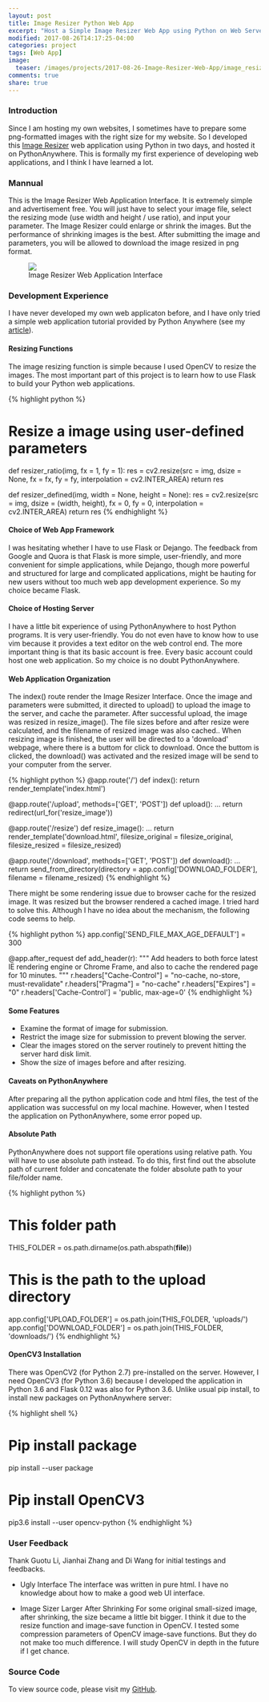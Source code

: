 ```yaml
---
layout: post
title: Image Resizer Python Web App
excerpt: "Host a Simple Image Resizer Web App using Python on Web Server"
modified: 2017-08-26T14:17:25-04:00
categories: project
tags: [Web App]
image:
  teaser: /images/projects/2017-08-26-Image-Resizer-Web-App/image_resizer_teaser.png
comments: true
share: true
---
```


### Introduction

Since I am hosting my own websites, I sometimes have to prepare some png-formatted images with the right size for my website. So I developed this [Image Resizer](http://imageresizer.pythonanywhere.com/) web application using Python in two days, and hosted it on PythonAnywhere. This is formally my first experience of developing web applications, and I think I have learned a lot.

### Mannual

This is the Image Resizer Web Application Interface. It is extremely simple and advertisement free. You will just have to select your image file, select the resizing mode (use width and height / use ratio), and input your parameter. The Image Resizer could enlarge or shrink the images. But the performance of shrinking images is the best. After submitting the image and parameters, you will be allowed to download the image resized in png format.

<figure>
    <img src = "{{ site.url }}/images/projects/2017-08-26-Image-Resizer-Web-App/image_resizer_index.png">
    <figcaption>Image Resizer Web Application Interface</figcaption>
</figure>

### Development Experience

I have never developed my own web applicaton before, and I have only tried a simple web application tutorial provided by Python Anywhere (see my [article](https://leimao.github.io/article/PythonAnywhere-WebApps-Getting-Started/)).

#### Resizing Functions
The image resizing function is simple because I used OpenCV to resize the images. The most important part of this project is to learn how to use Flask to build your Python web applications. 

{% highlight python %}
# Resize a image using user-defined parameters
def resizer_ratio(img, fx = 1, fy = 1):
    res = cv2.resize(src = img, dsize = None, fx = fx, fy = fy, interpolation = cv2.INTER_AREA)
    return res

def resizer_defined(img, width = None, height = None):
    res = cv2.resize(src = img, dsize = (width, height), fx = 0, fy = 0, interpolation = cv2.INTER_AREA)
    return res
{% endhighlight %}

#### Choice of Web App Framework

I was hesitating whether I have to use Flask or Dejango. The feedback from Google and Quora is that Flask is more simple, user-friendly, and more convenient for simple applications, while Dejango, though more powerful and structured for large and complicated applications, might be hauting for new users without too much web app development experience. So my choice became Flask.

#### Choice of Hosting Server

I have a little bit experience of using PythonAnywhere to host Python programs. It is very user-friendly. You do not even have to know how to use vim because it provides a text editor on the web control end. The more important thing is that its basic account is free. Every basic account could host one web application. So my choice is no doubt PythonAnywhere.

#### Web Application Organization

The index() route render the Image Resizer Interface. Once the image and parameters were submitted, it directed to upload() to upload the image to the server, and cache the parameter. After successful upload, the image was resized in resize_image(). The file sizes before and after resize were calculated, and the filename of resized image was also cached.. When resizing image is finished, the user will be directed to a 'download' webpage, where there is a buttom for click to download. Once the buttom is clicked, the download() was activated and the resized image will be send to your computer from the server.

{% highlight python %}
@app.route('/')
def index():
    return render_template('index.html')

@app.route('/upload', methods=['GET', 'POST'])
def upload():
    ...
    return redirect(url_for('resize_image'))

@app.route('/resize')
def resize_image():
    ...
    return render_template('download.html', filesize_original = filesize_original, filesize_resized = filesize_resized)

@app.route('/download', methods=['GET', 'POST'])
def download():
    ...
    return send_from_directory(directory = app.config['DOWNLOAD_FOLDER'], filename = filename_resized)
{% endhighlight %}

There might be some rendering issue due to browser cache for the resized image. It was resized but the browser rendered a cached image. I tried hard to solve this. Although I have no idea about the mechanism, the following code seems to help.

{% highlight python %}
app.config['SEND_FILE_MAX_AGE_DEFAULT'] = 300

@app.after_request
def add_header(r):
    """
    Add headers to both force latest IE rendering engine or Chrome Frame,
    and also to cache the rendered page for 10 minutes.
    """
    r.headers["Cache-Control"] = "no-cache, no-store, must-revalidate"
    r.headers["Pragma"] = "no-cache"
    r.headers["Expires"] = "0"
    r.headers['Cache-Control'] = 'public, max-age=0'
{% endhighlight %}

#### Some Features

* Examine the format of image for submission.
* Restrict the image size for submission to prevent blowing the server.
* Clear the images stored on the server routinely to prevent hitting the server hard disk limit.
* Show the size of images before and after resizing.

#### Caveats on PythonAnywhere

After preparing all the python application code and html files, the test of the application was successful on my local machine. However, when I tested the application on PythonAnywhere, some error poped up. 

#### Absolute Path
PythonAnywhere does not support file operations using relative path. You will have to use absolute path instead. To do this, first find out the absolute path of current folder and concatenate the folder absolute path to your file/folder name.

{% highlight python %}
# This folder path
THIS_FOLDER = os.path.dirname(os.path.abspath(__file__))

# This is the path to the upload directory
app.config['UPLOAD_FOLDER'] = os.path.join(THIS_FOLDER, 'uploads/')
app.config['DOWNLOAD_FOLDER'] = os.path.join(THIS_FOLDER, 'downloads/')
{% endhighlight %}

#### OpenCV3 Installation
There was OpenCV2 (for Python 2.7) pre-installed on the server. However, I need OpenCV3 (for Python 3.6) because I developed the application in Python 3.6 and Flask 0.12 was also for Python 3.6. Unlike usual pip install, to install new packages on PythonAnywhere server:

{% highlight shell %}
# Pip install package
pip install --user package
# Pip install OpenCV3
pip3.6 install --user opencv-python
{% endhighlight %}

### User Feedback

Thank Guotu Li, Jianhai Zhang and Di Wang for initial testings and feedbacks.

* Ugly Interface
The interface was written in pure html. I have no knowledge about how to make a good web UI interface.

* Image Sizer Larger After Shrinking
For some original small-sized image, after shrinking, the size became a little bit bigger. I think it due to the resize function and image-save function in OpenCV. I tested some compression parameters of OpenCV image-save functions. But they do not make too much difference. I will study OpenCV in depth in the future if I get chance.

### Source Code

To view source code, please visit my [GitHub](https://github.com/leimao/Image_Resizer).
